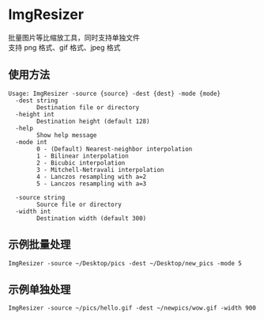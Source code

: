 # ImgResizer

批量图片等比缩放工具，同时支持单独文件  
支持 png 格式、gif 格式、jpeg 格式

## 使用方法

```
Usage: ImgResizer -source {source} -dest {dest} -mode {mode}
  -dest string
    	Destination file or directory
  -height int
    	Destination height (default 128)
  -help
    	Show help message
  -mode int
    	0 - (Default) Nearest-neighbor interpolation
    	1 - Bilinear interpolation
    	2 - Bicubic interpolation
    	3 - Mitchell-Netravali interpolation
    	4 - Lanczos resampling with a=2
    	5 - Lanczos resampling with a=3

  -source string
    	Source file or directory
  -width int
    	Destination width (default 300)
```

## 示例批量处理

```
ImgResizer -source ~/Desktop/pics -dest ~/Desktop/new_pics -mode 5
```

## 示例单独处理

```
ImgResizer -source ~/pics/hello.gif -dest ~/newpics/wow.gif -width 900
```

